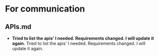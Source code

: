# For communication

## APIs.md
- **Tried to list the apis' I needed. Requirements changed. I will update it again.** 
Tried to list the apis' I needed. Requirements changed. I will update it again.